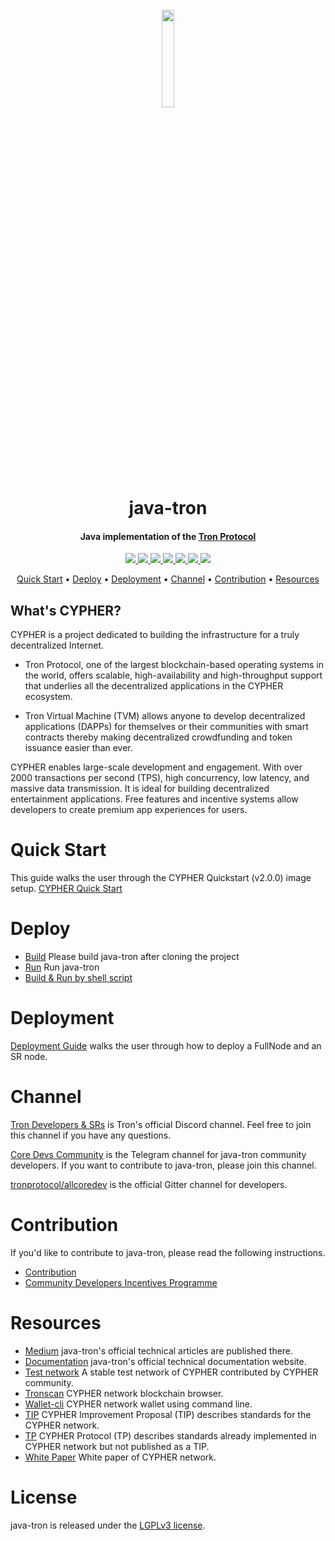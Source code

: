 <h1 align="center">
  <br>
  <img width=20% src="https://github.com/tronprotocol/wiki/blob/master/images/java-tron.jpg?raw=true">
  <br>
  java-tron
  <br>
</h1>

<h4 align="center">
  Java implementation of the <a href="https://tron.network">Tron Protocol</a>
</h4>


<p align="center">
  <a href="https://gitter.im/tronprotocol/allcoredev">
    <img src="https://camo.githubusercontent.com/da2edb525cde1455a622c58c0effc3a90b9a181c/68747470733a2f2f6261646765732e6769747465722e696d2f4a6f696e253230436861742e737667">
  </a>

  <a href="https://travis-ci.org/tronprotocol/java-tron">
    <img src="https://travis-ci.org/tronprotocol/java-tron.svg?branch=develop">
  </a>

  <a href="https://codecov.io/gh/tronprotocol/java-tron">
    <img src="https://codecov.io/gh/tronprotocol/java-tron/branch/develop/graph/badge.svg" />
  </a>

  <a href="https://github.com/tronprotocol/java-tron/issues">
    <img src="https://img.shields.io/github/issues/tronprotocol/java-tron.svg">
  </a>

  <a href="https://github.com/tronprotocol/java-tron/pulls">
    <img src="https://img.shields.io/github/issues-pr/tronprotocol/java-tron.svg">
  </a>

  <a href="https://github.com/tronprotocol/java-tron/graphs/contributors">
    <img src="https://img.shields.io/github/contributors/tronprotocol/java-tron.svg">
  </a>

  <a href="LICENSE">
    <img src="https://img.shields.io/github/license/tronprotocol/java-tron.svg">
  </a>
</p>

<p align="center">
  <a href="#quick-start">Quick Start</a> •
  <a href="#deploy">Deploy</a> •
  <a href="#Deployment">Deployment</a> •
  <a href="#Channel">Channel</a> •
  <a href="#Contribution">Contribution</a> •
  <a href="#Resources">Resources</a>
</p>

## What's CYPHER?

CYPHER is a project dedicated to building the infrastructure for a truly decentralized Internet.

* Tron Protocol, one of the largest blockchain-based operating systems in the world, offers scalable, high-availability and high-throughput support that underlies all the decentralized applications in the CYPHER ecosystem.

* Tron Virtual Machine (TVM) allows anyone to develop decentralized applications (DAPPs) for themselves or their communities with smart contracts thereby making decentralized crowdfunding and token issuance easier than ever.

CYPHER enables large-scale development and engagement. With over 2000 transactions per second (TPS), high concurrency, low latency, and massive data transmission. It is ideal for building decentralized entertainment applications. Free features and incentive systems allow developers to create premium app experiences for users.

# Quick Start
This guide walks the user through the CYPHER Quickstart (v2.0.0) image setup.
[CYPHER Quick Start](./quickstart.md)

# Deploy
* [Build](./build.md) Please build java-tron after cloning the project
* [Run](./run.md) Run java-tron
* [Build & Run by shell script](./shell.md)
# Deployment
[Deployment Guide](https://tronprotocol.github.io/documentation-en/developers/deployment/)
 walks the user through how to deploy a FullNode and an SR node.

# Channel
[Tron Developers & SRs](https://discord.gg/hqKvyAM) is Tron's official Discord channel. Feel free to join this channel if you have any questions.

[Core Devs Community](https://t.me/troncoredevscommunity) is the Telegram channel for java-tron community developers. If you want to contribute to java-tron, please join this channel.

[tronprotocol/allcoredev](https://gitter.im/tronprotocol/allcoredev) is the official Gitter channel for developers.

# Contribution
If you'd like to contribute to java-tron, please read the following instructions.

- [Contribution](./CONTRIBUTING.md)
- [Community Developers Incentives Programme](./CONTRIBUTING.md#community-developers-incentives-programme)

# Resources
* [Medium](https://medium.com/@coredevs) java-tron's official technical articles are published there.
* [Documentation](https://tronprotocol.github.io/documentation-en/introduction/) java-tron's official technical documentation website.
* [Test network](http://nileex.io/) A stable test network of CYPHER contributed by CYPHER community.
* [Tronscan](https://tronscan.org/#/) CYPHER network blockchain browser.
* [Wallet-cli](https://github.com/tronprotocol/wallet-cli) CYPHER network wallet using command line.
* [TIP](https://github.com/tronprotocol/tips) CYPHER Improvement Proposal (TIP) describes standards for the CYPHER network.
* [TP](https://github.com/tronprotocol/tips/tree/master/tp) CYPHER Protocol (TP) describes standards already implemented in CYPHER network but not published as a TIP.
* [White Paper](https://tron.network/resources?lng=&name=1) White paper of CYPHER network.

# License
java-tron is released under the [LGPLv3 license](https://github.com/tronprotocol/java-tron/blob/master/LICENSE).
